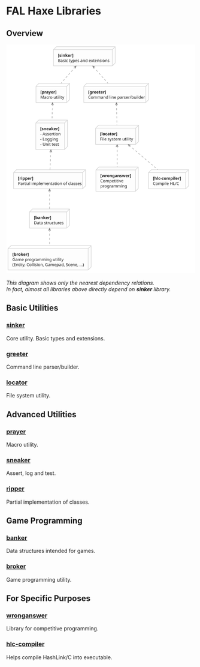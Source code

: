 # FAL Haxe Libraries

## Overview

![Package diagram. Visit GitHub repo for details.](diagram.svg)

*This diagram shows only the nearest dependency relations.*  
*In fact, almost all libraries above directly depend on **sinker** library.*

## Basic Utilities

### [sinker](https://github.com/fal-works/sinker)

Core utility. Basic types and extensions.

### [greeter](https://github.com/fal-works/greeter)

Command line parser/builder.

### [locator](https://github.com/fal-works/locator)

File system utility.


## Advanced Utilities

### [prayer](https://github.com/fal-works/prayer)

Macro utility.

### [sneaker](https://github.com/fal-works/sneaker)

Assert, log and test.

### [ripper](https://github.com/fal-works/ripper)

Partial implementation of classes.


## Game Programming

### [banker](https://github.com/fal-works/banker)

Data structures intended for games.

### [broker](https://github.com/fal-works/broker)

Game programming utility.


## For Specific Purposes

### [wronganswer](https://github.com/fal-works/wronganswer)

Library for competitive programming.

### [hlc-compiler](https://github.com/fal-works/hlc-compiler)

Helps compile HashLink/C into executable.
